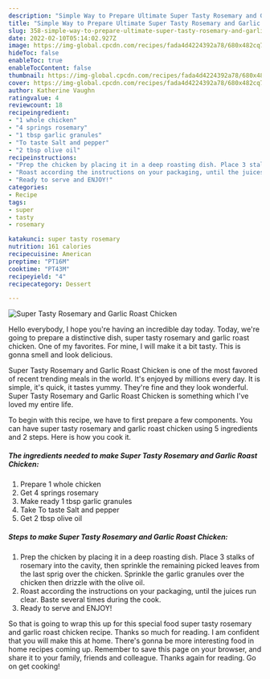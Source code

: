 ```yaml
---
description: "Simple Way to Prepare Ultimate Super Tasty Rosemary and Garlic Roast Chicken"
title: "Simple Way to Prepare Ultimate Super Tasty Rosemary and Garlic Roast Chicken"
slug: 358-simple-way-to-prepare-ultimate-super-tasty-rosemary-and-garlic-roast-chicken
date: 2022-02-10T05:14:02.927Z
image: https://img-global.cpcdn.com/recipes/fada4d4224392a78/680x482cq70/super-tasty-rosemary-and-garlic-roast-chicken-recipe-main-photo.jpg
hideToc: false
enableToc: true
enableTocContent: false
thumbnail: https://img-global.cpcdn.com/recipes/fada4d4224392a78/680x482cq70/super-tasty-rosemary-and-garlic-roast-chicken-recipe-main-photo.jpg
cover: https://img-global.cpcdn.com/recipes/fada4d4224392a78/680x482cq70/super-tasty-rosemary-and-garlic-roast-chicken-recipe-main-photo.jpg
author: Katherine Vaughn
ratingvalue: 4
reviewcount: 18
recipeingredient:
- "1 whole chicken"
- "4 springs rosemary"
- "1 tbsp garlic granules"
- "To taste Salt and pepper"
- "2 tbsp olive oil"
recipeinstructions:
- "Prep the chicken by placing it in a deep roasting dish. Place 3 stalks of rosemary into the cavity, then sprinkle the remaining picked leaves from the last sprig over the chicken. Sprinkle the garlic granules over the chicken then drizzle with the olive oil."
- "Roast according the instructions on your packaging, until the juices run clear. Baste several times during the cook."
- "Ready to serve and ENJOY!"
categories:
- Recipe
tags:
- super
- tasty
- rosemary

katakunci: super tasty rosemary 
nutrition: 161 calories
recipecuisine: American
preptime: "PT16M"
cooktime: "PT43M"
recipeyield: "4"
recipecategory: Dessert

---
```



![Super Tasty Rosemary and Garlic Roast Chicken](https://img-global.cpcdn.com/recipes/fada4d4224392a78/680x482cq70/super-tasty-rosemary-and-garlic-roast-chicken-recipe-main-photo.jpg)

Hello everybody, I hope you're having an incredible day today. Today, we're going to prepare a distinctive dish, super tasty rosemary and garlic roast chicken. One of my favorites. For mine, I will make it a bit tasty. This is gonna smell and look delicious.

Super Tasty Rosemary and Garlic Roast Chicken is one of the most favored of recent trending meals in the world. It's enjoyed by millions every day. It is simple, it's quick, it tastes yummy. They're fine and they look wonderful. Super Tasty Rosemary and Garlic Roast Chicken is something which I've loved my entire life.




To begin with this recipe, we have to first prepare a few components. You can have super tasty rosemary and garlic roast chicken using 5 ingredients and 2 steps. Here is how you cook it.

<!--inarticleads1-->

##### The ingredients needed to make Super Tasty Rosemary and Garlic Roast Chicken:

1. Prepare 1 whole chicken
1. Get 4 springs rosemary
1. Make ready 1 tbsp garlic granules
1. Take To taste Salt and pepper
1. Get 2 tbsp olive oil




<!--inarticleads2-->

##### Steps to make Super Tasty Rosemary and Garlic Roast Chicken:

1. Prep the chicken by placing it in a deep roasting dish. Place 3 stalks of rosemary into the cavity, then sprinkle the remaining picked leaves from the last sprig over the chicken. Sprinkle the garlic granules over the chicken then drizzle with the olive oil.
1. Roast according the instructions on your packaging, until the juices run clear. Baste several times during the cook.
1. Ready to serve and ENJOY!



So that is going to wrap this up for this special food super tasty rosemary and garlic roast chicken recipe. Thanks so much for reading. I am confident that you will make this at home. There's gonna be more interesting food in home recipes coming up. Remember to save this page on your browser, and share it to your family, friends and colleague. Thanks again for reading. Go on get cooking!
